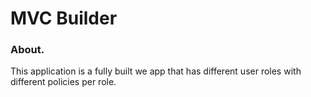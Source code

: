 # MVC Builder

### About.

This application is a fully built we app that has different user roles with different policies per role.
